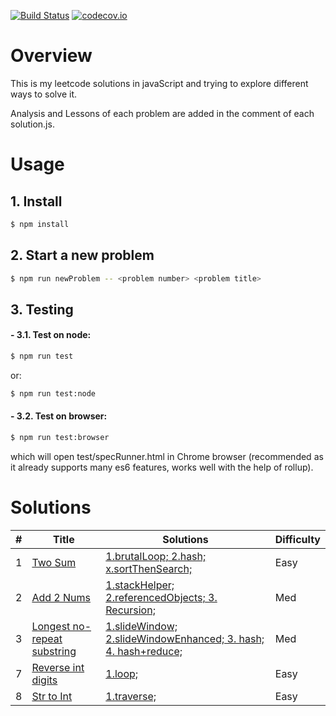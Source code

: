 [![Build Status](https://img.shields.io/travis/Williammer/leetcode-js.svg?branch=master)](https://travis-ci.org/Williammer/leetcode-js)
[![codecov.io](https://codecov.io/github/Williammer/leetcode/coverage.svg?branch=master)](https://codecov.io/gh/Williammer/leetcode)


# Overview

This is my leetcode solutions in javaScript and trying to explore different ways to solve it.

Analysis and Lessons of each problem are added in the comment of each solution.js.


# Usage

## 1. Install
``` bash
$ npm install
```

## 2. Start a new problem
``` bash
$ npm run newProblem -- <problem number> <problem title>
```

## 3. Testing
#### - 3.1. Test on node:
``` bash
$ npm run test
```
or:
``` bash
$ npm run test:node
```

#### - 3.2. Test on browser:
``` bash
$ npm run test:browser
```
which will open test/specRunner.html in Chrome browser (recommended as it already supports many es6 features, works well with the help of rollup).


# Solutions
| # | Title | Solutions | Difficulty |
|---| ----- | -------- | ---------- |
|1|[Two Sum](https://leetcode.com/problems/two-sum/)|[1.brutalLoop; 2.hash; x.sortThenSearch;](./src/1.twoSum/solution.js)|Easy|
|2|[Add 2 Nums](https://leetcode.com/problems/add-two-numbers/)|[1.stackHelper; 2.referencedObjects; 3. Recursion;](./src/2.add2Nums/solution.js)|Med|
|3|[Longest no-repeat substring](https://leetcode.com/problems/longest-substring-without-repeating-characters/)|[1.slideWindow; 2.slideWindowEnhanced; 3. hash; 4. hash+reduce;](./src/3.longestSubstr/solution.js)|Med|
|7|[Reverse int digits](https://leetcode.com/problems/reverse-integer/)|[1.loop;](./src/7.reverseInt/solution.js)|Easy|
|8|[Str to Int](https://leetcode.com/problems/string-to-integer-atoi/)|[1.traverse;](./src/8.atoi/solution.js)|Easy|

